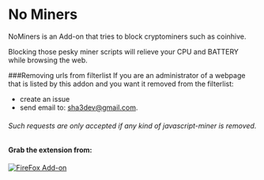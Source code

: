 # No Miners

NoMiners is an Add-on that tries to block cryptominers such as coinhive.

Blocking those pesky miner scripts will relieve your CPU and BATTERY while browsing the web.


###Removing urls from filterlist
If you are an administrator of a webpage that is listed by this addon and you want it removed from the filterlist:

* create an issue 
* send email to: sha3dev@gmail.com. 

###### Such requests are only accepted if any kind of javascript-miner is removed.
 
 
#### Grab the extension from: 

[![FireFox Add-on](https://addons.cdn.mozilla.net/static/img/addons-buttons/AMO-button_1.png)](https://addons.mozilla.org/en-US/firefox/addon/nominers/)